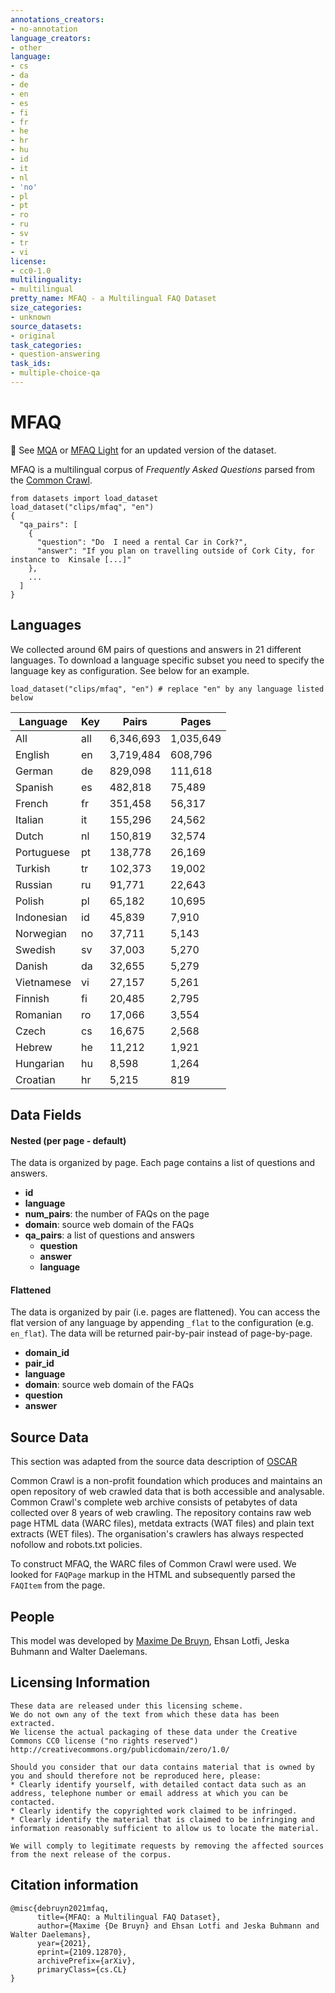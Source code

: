 ```yaml
---
annotations_creators:
- no-annotation
language_creators:
- other
language:
- cs
- da
- de
- en
- es
- fi
- fr
- he
- hr
- hu
- id
- it
- nl
- 'no'
- pl
- pt
- ro
- ru
- sv
- tr
- vi
license:
- cc0-1.0
multilinguality:
- multilingual
pretty_name: MFAQ - a Multilingual FAQ Dataset
size_categories:
- unknown
source_datasets:
- original
task_categories:
- question-answering
task_ids:
- multiple-choice-qa
---
```

# MFAQ

🚨 See [MQA](https://huggingface.co/datasets/clips/mqa) or [MFAQ Light](maximedb/mfaq_light) for an updated version of the dataset.

MFAQ is a multilingual corpus of *Frequently Asked Questions* parsed from the [Common Crawl](https://commoncrawl.org/).
```
from datasets import load_dataset
load_dataset("clips/mfaq", "en")
{
  "qa_pairs": [
    {
      "question": "Do  I need a rental Car in Cork?",
      "answer": "If you plan on travelling outside of Cork City, for instance to  Kinsale [...]"
    },
    ...
  ]
}
```

## Languages
We collected around 6M pairs of questions and answers in 21 different languages. To download a language specific subset you need to specify the language key as configuration. See below for an example.
```
load_dataset("clips/mfaq", "en") # replace "en" by any language listed below
```

| Language   | Key | Pairs     | Pages     |
|------------|-----|-----------|-----------|
| All        | all | 6,346,693 | 1,035,649 |
| English    | en  | 3,719,484 | 608,796   |
| German     | de  | 829,098   | 111,618   |
| Spanish    | es  | 482,818   | 75,489    |
| French     | fr  | 351,458   | 56,317    |
| Italian    | it  | 155,296   | 24,562    |
| Dutch      | nl  | 150,819   | 32,574    |
| Portuguese | pt  | 138,778   | 26,169    |
| Turkish    | tr  | 102,373   | 19,002    |
| Russian    | ru  | 91,771    | 22,643    |
| Polish     | pl  | 65,182    | 10,695    |
| Indonesian | id  | 45,839    | 7,910     |
| Norwegian  | no  | 37,711    | 5,143     |
| Swedish    | sv  | 37,003    | 5,270     |
| Danish     | da  | 32,655    | 5,279     |
| Vietnamese | vi  | 27,157    | 5,261     |
| Finnish    | fi  | 20,485    | 2,795     |
| Romanian   | ro  | 17,066    | 3,554     |
| Czech      | cs  | 16,675    | 2,568     |
| Hebrew     | he  | 11,212    | 1,921     |
| Hungarian  | hu  | 8,598     | 1,264     |
| Croatian   | hr  | 5,215     | 819       |

## Data Fields
#### Nested (per page - default)
The data is organized by page. Each page contains a list of questions and answers.
- **id** 
- **language**
- **num_pairs**: the number of FAQs on the page
- **domain**: source web domain of the FAQs
- **qa_pairs**: a list of questions and answers
  - **question**
  - **answer**
  - **language**
  
#### Flattened
The data is organized by pair (i.e. pages are flattened). You can access the flat version of any language by appending `_flat` to the configuration (e.g. `en_flat`). The data will be returned pair-by-pair instead of page-by-page. 
- **domain_id** 
- **pair_id**
- **language**
- **domain**: source web domain of the FAQs
- **question**
- **answer**

## Source Data

This section was adapted from the source data description of [OSCAR](https://huggingface.co/datasets/oscar#source-data)

Common Crawl is a non-profit foundation which produces and maintains an open repository of web crawled data that is both accessible and analysable. Common Crawl's complete web archive consists of petabytes of data collected over 8 years of web crawling. The repository contains raw web page HTML data (WARC files), metdata extracts (WAT files) and plain text extracts (WET files). The organisation's crawlers has always respected nofollow and robots.txt policies.

To construct MFAQ, the WARC files of Common Crawl were used. We looked for `FAQPage` markup in the HTML and subsequently parsed the `FAQItem` from the page. 

## People
This model was developed by [Maxime De Bruyn](https://www.linkedin.com/in/maximedebruyn/), Ehsan Lotfi, Jeska Buhmann and Walter Daelemans.

## Licensing Information
```
These data are released under this licensing scheme.
We do not own any of the text from which these data has been extracted.
We license the actual packaging of these data under the Creative Commons CC0 license ("no rights reserved") http://creativecommons.org/publicdomain/zero/1.0/

Should you consider that our data contains material that is owned by you and should therefore not be reproduced here, please:
* Clearly identify yourself, with detailed contact data such as an address, telephone number or email address at which you can be contacted.
* Clearly identify the copyrighted work claimed to be infringed.
* Clearly identify the material that is claimed to be infringing and information reasonably sufficient to allow us to locate the material.

We will comply to legitimate requests by removing the affected sources from the next release of the corpus.
```

## Citation information
```
@misc{debruyn2021mfaq,
      title={MFAQ: a Multilingual FAQ Dataset}, 
      author={Maxime {De Bruyn} and Ehsan Lotfi and Jeska Buhmann and Walter Daelemans},
      year={2021},
      eprint={2109.12870},
      archivePrefix={arXiv},
      primaryClass={cs.CL}
}
```
